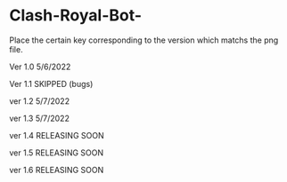 # Clash-Royal-Bot-
Place the certain key corresponding to the version which matchs the png file. 

Ver 1.0 5/6/2022

Ver 1.1 SKIPPED (bugs)

ver 1.2 5/7/2022

ver 1.3 5/7/2022

ver 1.4 RELEASING SOON

ver 1.5 RELEASING SOON

ver 1.6 RELEASING SOON

